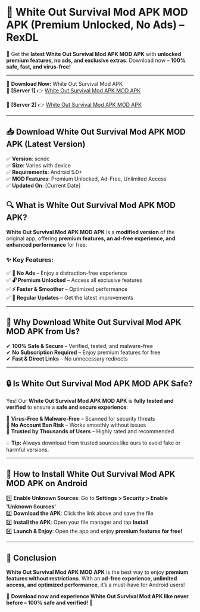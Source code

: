 # 🚀 White Out Survival Mod APK MOD APK (Premium Unlocked, No Ads) – RexDL 

🎯 Get the **latest White Out Survival Mod APK MOD APK** with **unlocked premium features, no ads, and exclusive extras**. Download now – **100% safe, fast, and virus-free!**  

---

🔽 **Download Now:** White Out Survival Mod APK  
🔹 **[Server 1]** 👉 [White Out Survival Mod APK MOD APK](https://apkcomod.com?title=White_Out_Survival_Mod_APK)  

🔹 **[Server 2]** 👉 [White Out Survival Mod APK MOD APK](https://apkcomod.com?title=White_Out_Survival_Mod_APK)  

---
## 📥 Download White Out Survival Mod APK MOD APK (Latest Version)  

✅ **Version**: scndc  
✅ **Size**: Varies with device  
✅ **Requirements**: Android 5.0+  
✅ **MOD Features**: Premium Unlocked, Ad-Free, Unlimited Access  
✅ **Updated On**: [Current Date]  

## 🔍 What is White Out Survival Mod APK MOD APK?  

**White Out Survival Mod APK MOD APK** is a **modified version** of the original app, offering **premium features, an ad-free experience, and enhanced performance** for free.  

### ✨ Key Features:  

✅ **🚫 No Ads** – Enjoy a distraction-free experience  
✅ **🔓 Premium Unlocked** – Access all exclusive features  
✅ **⚡ Faster & Smoother** – Optimized performance  
✅ **🔄 Regular Updates** – Get the latest improvements  

---

## 🌟 Why Download White Out Survival Mod APK MOD APK from Us?  

✔ **100% Safe & Secure** – Verified, tested, and malware-free  
✔ **No Subscription Required** – Enjoy premium features for free  
✔ **Fast & Direct Links** – No unnecessary redirects  

---

## 🔒 Is White Out Survival Mod APK MOD APK Safe?  

Yes! Our **White Out Survival Mod APK MOD APK** is **fully tested and verified** to ensure a **safe and secure experience**:  

🔹 **Virus-Free & Malware-Free** – Scanned for security threats  
🔹 **No Account Ban Risk** – Works smoothly without issues  
🔹 **Trusted by Thousands of Users** – Highly rated and recommended  

💡 **Tip:** Always download from trusted sources like ours to avoid fake or harmful versions.  

---

## 📲 How to Install White Out Survival Mod APK MOD APK on Android  

1️⃣ **Enable Unknown Sources**: Go to **Settings > Security > Enable 'Unknown Sources'**  
2️⃣ **Download the APK**: Click the link above and save the file  
3️⃣ **Install the APK**: Open your file manager and tap **Install**  
4️⃣ **Launch & Enjoy**: Open the app and enjoy **premium features for free!**  

---

## 🚀 Conclusion  

**White Out Survival Mod APK MOD APK** is the best way to enjoy **premium features without restrictions**. With an **ad-free experience, unlimited access, and optimized performance**, it’s a must-have for Android users!  

🔻 **Download now and experience White Out Survival Mod APK like never before – 100% safe and verified!** 🔻  
